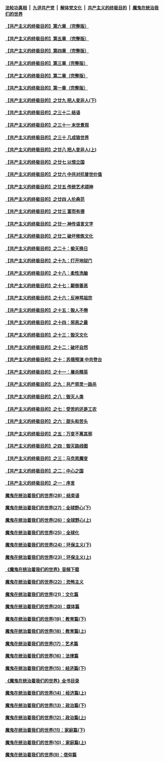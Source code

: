 

####  [法轮功真相](../../../../basic/blob/master/README.md?t=06181131) &nbsp;|&nbsp; [九评共产党](../../../../9ping.md/blob/master/README.md?t=06181131) &nbsp;|&nbsp; [解体党文化](../../../../jtdwh.md/blob/master/README.md?t=06181131)  &nbsp;|&nbsp; [共产主义的终极目的](../../../../gczydzjmd.md/blob/master/README.md?t=06181131) &nbsp;|&nbsp; [魔鬼在统治我们的世界](../../../../mgztzwmdsj.md/blob/master/README.md?t=06181131) 

#### [【共产主义的终极目的】第六章 （完整版）](../pages/nsc422/n11428913.md?t=06181131) 

#### [【共产主义的终极目的】第五章 （完整版）](../pages/nsc422/n11428912.md?t=06181131) 

#### [【共产主义的终极目的】第四章 （完整版）](../pages/nsc422/n11428907.md?t=06181131) 

#### [【共产主义的终极目的】第三章（完整版）](../pages/nsc422/n11428848.md?t=06181131) 

#### [【共产主义的终极目的】第二章（完整版）](../pages/nsc422/n11428831.md?t=06181131) 

#### [【共产主义的终极目的】第一章（完整版）](../pages/nsc422/n11417651.md?t=06181131) 

#### [【共产主义的终极目的】之廿九 把人变非人(下)](../pages/nsc422/n11344140.md?t=06181131) 

#### [【共产主义的终极目的】之三十二 结语](../pages/nsc422/n11360535.md?t=06181131) 

#### [【共产主义的终极目的】之三十一 末世景观](../pages/nsc422/n11351129.md?t=06181131) 

#### [【共产主义的终极目的】之三十 几成狼世界](../pages/nsc422/n11348280.md?t=06181131) 

#### [【共产主义的终极目的】之廿八 把人变非人(上)](../pages/nsc422/n11340492.md?t=06181131) 

#### [【共产主义的终极目的】之廿七 以恨立国](../pages/nsc422/n11336944.md?t=06181131) 

#### [【共产主义的终极目的】之廿六 中共对抗普世价值](../pages/nsc422/n11324785.md?t=06181131) 

#### [【共产主义的终极目的】之廿五 传统艺术颂神](../pages/nsc422/n11296396.md?t=06181131) 

#### [【共产主义的终极目的】之廿四 人伦典范](../pages/nsc422/n11296397.md?t=06181131) 

#### [【共产主义的终极目的】之廿三 富而有德](../pages/nsc422/n11283598.md?t=06181131) 

#### [【共产主义的终极目的】之廿一 神传语言文字](../pages/nsc422/n11263265.md?t=06181131) 

#### [【共产主义的终极目的】之廿二 破坏修炼文化](../pages/nsc422/n11245728.md?t=06181131) 

#### [【共产主义的终极目的】之二十：偷天换日](../pages/nsc422/n11238846.md?t=06181131) 

#### [【共产主义的终极目的】之十九：打开地狱门](../pages/nsc422/n11206376.md?t=06181131) 

#### [【共产主义的终极目的】之十八：柔性洗脑](../pages/nsc422/n11199994.md?t=06181131) 

#### [【共产主义的终极目的】之十七：颠倒善恶](../pages/nsc422/n11179782.md?t=06181131) 

#### [【共产主义的终极目的】之十六：反神骂祖宗](../pages/nsc422/n11166798.md?t=06181131) 

#### [【共产主义的终极目的】之十五：毁人不倦](../pages/nsc422/n11166792.md?t=06181131) 

#### [【共产主义的终极目的】之十四：邪恶之最](../pages/nsc422/n11150249.md?t=06181131) 

#### [【共产主义的终极目的】之十三：毁灭文化](../pages/nsc422/n11135227.md?t=06181131) 

#### [【共产主义的终极目的】之十二：破坏自然](../pages/nsc422/n11135214.md?t=06181131) 

#### [【共产主义的终极目的】之十：苏俄预演 中共登台](../pages/nsc422/n11118424.md?t=06181131) 

#### [【共产主义的终极目的】之十一：屠杀精英](../pages/nsc422/n11118442.md?t=06181131) 

#### [【共产主义的终极目的】之九：共产邪灵一路杀](../pages/nsc422/n11114139.md?t=06181131) 

#### [【共产主义的终极目的】之八：毁灭人类](../pages/nsc422/n11108503.md?t=06181131) 

#### [【共产主义的终极目的】之七：受苦的还是工农](../pages/nsc422/n11101809.md?t=06181131) 

#### [【共产主义的终极目的】之六：甜头和苦头](../pages/nsc422/n11096971.md?t=06181131) 

#### [【共产主义的终极目的】之五：万变不离其邪](../pages/nsc422/n11091285.md?t=06181131) 

#### [【共产主义的终极目的】之四：毁灭路线图](../pages/nsc422/n11086284.md?t=06181131) 

#### [【共产主义的终极目的】之三：马克思魔变](../pages/nsc422/n11061941.md?t=06181131) 

#### [【共产主义的终极目的】之二：中心之国](../pages/nsc422/n11047728.md?t=06181131) 

#### [【共产主义的终极目的】之一：序言](../pages/nsc422/n11086077.md?t=06181131) 

#### [魔鬼在统治着我们的世界(28)：结束语](../pages/nsc422/n10936246.md?t=06181131) 

#### [魔鬼在统治着我们的世界(27)：全球野心(下)](../pages/nsc422/n10928319.md?t=06181131) 

#### [魔鬼在统治着我们的世界(26)：全球野心(上)](../pages/nsc422/n10900318.md?t=06181131) 

#### [魔鬼在统治着我们的世界(25)：全球化](../pages/nsc422/n10788205.md?t=06181131) 

#### [魔鬼在统治着我们的世界(24)：环保主义(下)](../pages/nsc422/n10695307.md?t=06181131) 

#### [魔鬼在统治着我们的世界(23)：环保主义(上)](../pages/nsc422/n10688613.md?t=06181131) 

#### [《魔鬼在统治着我们的世界》音频下载](../pages/nsc422/n10635553.md?t=06181131) 

#### [魔鬼在统治着我们的世界(22)：恐怖主义](../pages/nsc422/n10614727.md?t=06181131) 

#### [魔鬼在统治着我们的世界(21)：文化篇](../pages/nsc422/n10597706.md?t=06181131) 

#### [魔鬼在统治着我们的世界(20)：媒体篇](../pages/nsc422/n10586579.md?t=06181131) 

#### [魔鬼在统治着我们的世界(19)：教育篇(下)](../pages/nsc422/n10564808.md?t=06181131) 

#### [魔鬼在统治着我们的世界(18)：教育篇(上)](../pages/nsc422/n10526970.md?t=06181131) 

#### [魔鬼在统治着我们的世界(17)：艺术篇](../pages/nsc422/n10499093.md?t=06181131) 

#### [魔鬼在统治着我们的世界(16)：法律篇](../pages/nsc422/n10485969.md?t=06181131) 

#### [魔鬼在统治着我们的世界(15)：经济篇(下)](../pages/nsc422/n10469975.md?t=06181131) 

#### [《魔鬼在统治着我们的世界》全书目录](../pages/nsc422/n10464261.md?t=06181131) 

#### [魔鬼在统治着我们的世界(14)：经济篇(上)](../pages/nsc422/n10457370.md?t=06181131) 

#### [魔鬼在统治着我们的世界(13)：政治篇(下)](../pages/nsc422/n10448270.md?t=06181131) 

#### [魔鬼在统治着我们的世界(12)：政治篇(上)](../pages/nsc422/n10444576.md?t=06181131) 

#### [魔鬼在统治着我们的世界(11)：家庭篇(下)](../pages/nsc422/n10440961.md?t=06181131) 

#### [魔鬼在统治着我们的世界(10)：家庭篇(上)](../pages/nsc422/n10435448.md?t=06181131) 

#### [魔鬼在统治着我们的世界(9)：信仰篇](../pages/nsc422/n10432159.md?t=06181131) 

